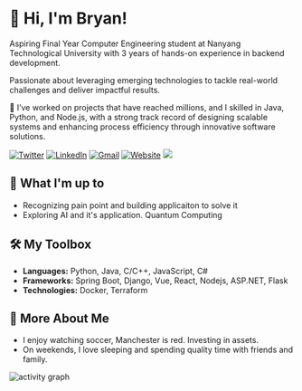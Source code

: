 # 👋 Hi, I'm Bryan!

Aspiring Final Year Computer Engineering student at Nanyang Technological University with 3 years of hands-on experience in backend development. 

Passionate about leveraging emerging technologies to tackle real-world challenges and deliver impactful results.

🔭 I’ve worked on projects that have reached millions, and I skilled in Java, Python, and Node.js, with a strong track record of designing scalable systems and enhancing process efficiency through innovative software solutions.

[![Twitter][1.1]][twitter]  [![LinkedIn][2.1]][linkedin]  [![Gmail][3.1]][gmail] [![Website][4.1]][website]
![](https://komarev.com/ghpvc/?username=DKER2)
## 🚀 What I'm up to
- Recognizing pain point and building applicaiton to solve it
- Exploring AI and it's application. Quantum Computing

## 🛠️ My Toolbox
- **Languages:** Python, Java, C/C++, JavaScript, C#
- **Frameworks:** Spring Boot, Django, Vue, React, Nodejs, ASP.NET, Flask
- **Technologies:** Docker, Terraform

## 👀 More About Me
- I enjoy watching soccer, Manchester is red. Investing in assets.
- On weekends, I love sleeping and spending quality time with friends and family.

![activity graph](https://github-readme-activity-graph.vercel.app/graph?username=DKER2&theme=github-compact&custom_title=Bryan%20Activity%20Graph&hide_border=true)

[1.1]: https://img.shields.io/badge/Twitter-00acee
[2.1]: https://img.shields.io/badge/Linked_In-0e76a8
[3.1]: https://img.shields.io/badge/pdanghuy03@gmail.com-d44638
[4.1]: https://img.shields.io/badge/Website-03fc62

[linkedin]: https://www.linkedin.com/in/dang-huy-phuong-3424bb220/
[twitter]: https://x.com/PhngngHuy1
[gmail]: mailto:pdanghuy03@gmail.com
[website]: https://dker2.github.io/personalwebsite/
